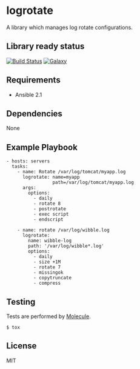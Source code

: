 logrotate
=========

A library which manages log rotate configurations.

Library ready status
--------------------

[![Build Status](http://img.shields.io/travis/retr0h/ansible-logrotate.svg?style=flat-square)](https://travis-ci.org/retr0h/ansible-logrotate)
[![Galaxy](http://img.shields.io/badge/galaxy-ansible--logrotate-blue.svg?style=flat-square)](https://galaxy.ansible.com/list#/roles/1131)

Requirements
------------

* Ansible 2.1

Dependencies
------------

None

Example Playbook
----------------

    - hosts: servers
      tasks:
        - name: Rotate /var/log/tomcat/myapp.log
          logrotate: name=myapp
                     path=/var/log/tomcat/myapp.log
          args:
            options:
              - daily
              - rotate 8
              - postrotate
              - exec script
              - endscript

        - name: rotate /var/log/wibble.log
          logrotate:
            name: wibble-log
            path: '/var/log/wibble*.log'
            options:
              - daily
              - size +1M
              - rotate 7
              - missingok
              - copytruncate
              - compress


Testing
-------

Tests are performed by [Molecule](http://molecule.readthedocs.org/en/latest/).

    $ tox

License
-------

MIT
